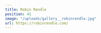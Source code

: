 ```yaml
---
title: Robin Rendle
position: 41
image: "/uploads/gallery__robinrendle.jpg"
url: https://robinrendle.com/
---
```


